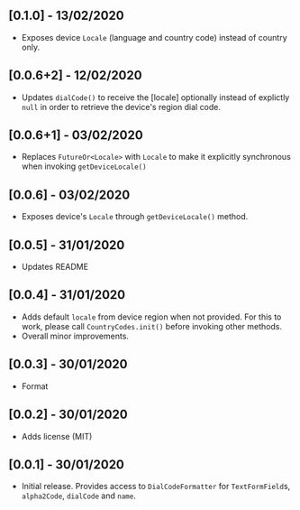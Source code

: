 ## [0.1.0] - 13/02/2020

* Exposes device `Locale` (language and country code) instead of country only.

## [0.0.6+2] - 12/02/2020

* Updates `dialCode()` to receive the [locale] optionally instead of explictly `null` in order to retrieve the device's region dial code.

## [0.0.6+1] - 03/02/2020

* Replaces `FutureOr<Locale>` with `Locale` to make it explicitly synchronous when invoking `getDeviceLocale()`

## [0.0.6] - 03/02/2020

* Exposes device's `Locale` through `getDeviceLocale()` method.

## [0.0.5] - 31/01/2020

* Updates README

## [0.0.4] - 31/01/2020

* Adds default `locale` from device region when not provided. For this to work, please call `CountryCodes.init()` before invoking other methods.
* Overall minor improvements.

## [0.0.3] - 30/01/2020

* Format

## [0.0.2] - 30/01/2020

* Adds license (MIT)

## [0.0.1] - 30/01/2020

* Initial release. Provides access to `DialCodeFormatter` for `TextFormField`s, `alpha2Code`, `dialCode` and `name`.
